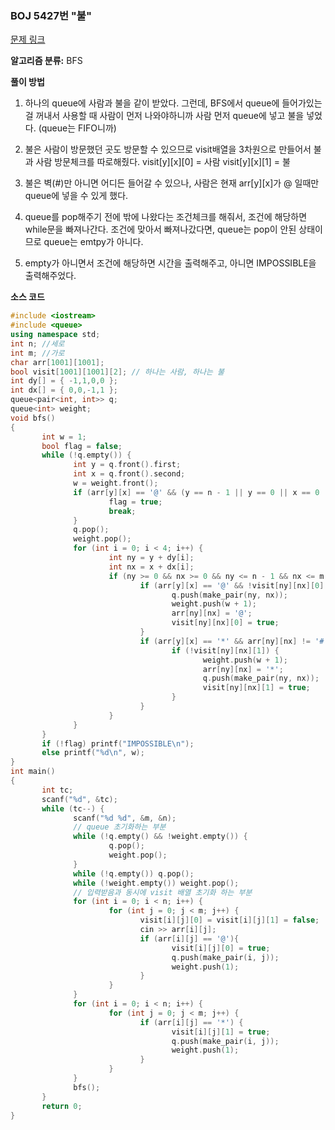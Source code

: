 ### BOJ 5427번 "불"
[문제 링크](https://www.acmicpc.net/problem/5427)

**알고리즘 분류:** 
BFS


**풀이 방법**

1. 하나의 queue에 사람과 불을 같이 받았다.
그런데, BFS에서 queue에 들어가있는걸 꺼내서 사용할 때 사람이 먼저 나와야하니까 사람 먼저 queue에 넣고 불을 넣었다. (queue는 FIFO니까)

2. 불은 사람이 방문했던 곳도 방문할 수 있으므로 visit배열을 3차원으로 만들어서 불과 사람 방문체크를 따로해줬다.
visit[y][x][0] = 사람
visit[y][x][1] = 불
3. 불은 벽(#)만 아니면 어디든 들어갈 수 있으나, 사람은 현재 arr[y][x]가 @ 일때만 queue에 넣을 수 있게 했다.

4. queue를 pop해주기 전에 밖에 나왔다는 조건체크를 해줘서, 조건에 해당하면 while문을 빠져나간다.
조건에 맞아서 빠져나갔다면, queue는 pop이 안된 상태이므로 queue는 emtpy가 아니다.

5. empty가 아니면서 조건에 해당하면 시간을 출력해주고, 아니면 IMPOSSIBLE을 출력해주었다.


**소스 코드**
```cpp
#include <iostream>
#include <queue>
using namespace std;
int n; //세로
int m; //가로
char arr[1001][1001];
bool visit[1001][1001][2]; // 하나는 사람, 하나는 불
int dy[] = { -1,1,0,0 };
int dx[] = { 0,0,-1,1 };
queue<pair<int, int>> q;
queue<int> weight;
void bfs()
{
       int w = 1;
       bool flag = false;
       while (!q.empty()) {
              int y = q.front().first;
              int x = q.front().second;
              w = weight.front();
              if (arr[y][x] == '@' && (y == n - 1 || y == 0 || x == 0 || x == m - 1)) {
                      flag = true;
                      break;
              }
              q.pop();
              weight.pop();
              for (int i = 0; i < 4; i++) {
                      int ny = y + dy[i];
                      int nx = x + dx[i];
                      if (ny >= 0 && nx >= 0 && ny <= n - 1 && nx <= m - 1) {
                             if (arr[y][x] == '@' && !visit[ny][nx][0] && !visit[ny][nx][1] && arr[ny][nx] != '#') {
                                    q.push(make_pair(ny, nx));
                                    weight.push(w + 1);
                                    arr[ny][nx] = '@';
                                    visit[ny][nx][0] = true;
                             }
                             if (arr[y][x] == '*' && arr[ny][nx] != '#') {
                                    if (!visit[ny][nx][1]) {
                                           weight.push(w + 1);
                                           arr[ny][nx] = '*';
                                           q.push(make_pair(ny, nx));
                                           visit[ny][nx][1] = true;
                                    }
                             }
                      }
              }
       }
       if (!flag) printf("IMPOSSIBLE\n");
       else printf("%d\n", w);
}
int main()
{
       int tc;
       scanf("%d", &tc);
       while (tc--) {
              scanf("%d %d", &m, &n);
              // queue 초기화하는 부분
              while (!q.empty() && !weight.empty()) {
                      q.pop();
                      weight.pop();
              }
              while (!q.empty()) q.pop();
              while (!weight.empty()) weight.pop();
              // 입력받음과 동시에 visit 배열 초기화 하는 부분
              for (int i = 0; i < n; i++) {
                      for (int j = 0; j < m; j++) {
                             visit[i][j][0] = visit[i][j][1] = false;
                             cin >> arr[i][j];
                             if (arr[i][j] == '@'){
                                    visit[i][j][0] = true;
                                    q.push(make_pair(i, j));
                                    weight.push(1);
                             }
                      }
              }
              for (int i = 0; i < n; i++) {
                      for (int j = 0; j < m; j++) {
                             if (arr[i][j] == '*') {
                                    visit[i][j][1] = true;
                                    q.push(make_pair(i, j));
                                    weight.push(1);
                             }
                      }
              }
              bfs();
       }
       return 0;
}
```

